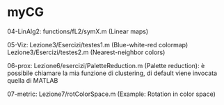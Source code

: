 # myCG
04-LinAlg2: functions/fL2/symX.m     (Linear maps)


05-Viz: Lezione3/Esercizi/testes1.m  (Blue-white-red colormap)
        Lezione3/Esercizi/testes2.m  (Nearest-neighbor colors)

06-prox: Lezione6/esercizi/PaletteReduction.m (Palette reduction): è possibile chiamare
                  la mia funzione di clustering, di default viene invocata quella di MATLAB

07-metric: Lezione7/rotColorSpace.m (Example: Rotation in color space)
